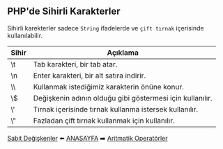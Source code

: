 ## PHP'de Sihirli Karakterler

Sihirli karekterler sadece `String` ifadelerde ve `çift tırnak` içerisinde kullanılabilir.

| Sihir | Açıklama |
|----|----|
| \t | Tab karakteri, bir tab atar. |
| \n | Enter karakteri, bir alt satıra indirir. |
| \\\ | Kullanmak istediğimiz karakterin önüne konur. |
| \\$ | Değişkenin adının olduğu gibi göstermesi için kullanılır. |
| \\' | Tırnak içerisinde tırnak kullanma istersek kullanılır. |
| \\" | Fazladan çift tırnak kullanmak için kullanılır.|



[Sabit Değişkenler](https://github.com/yeniceri1453/Ubuntu-Php/blob/master/php/sabit_degiskenler.md) :arrow_left: [ANASAYFA](https://github.com/yeniceri1453/Ubuntu-Php/tree/master/php) :arrow_right: [Aritmatik Operatörler](https://github.com/yeniceri1453/Ubuntu-Php/blob/master/php/aritmatik.md)
